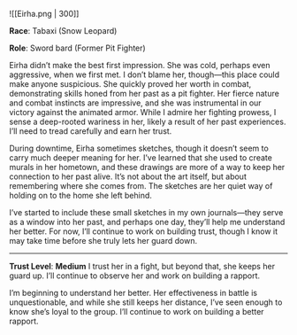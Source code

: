 ![[Eirha.png | 300]]

**Race**: Tabaxi (Snow Leopard)

**Role**: Sword bard (Former Pit Fighter)

Eirha didn’t make the best first impression. She was cold, perhaps even aggressive, when we first met. I don’t blame her, though—this place could make anyone suspicious. She quickly proved her worth in combat, demonstrating skills honed from her past as a pit fighter. Her fierce nature and combat instincts are impressive, and she was instrumental in our victory against the animated armor. While I admire her fighting prowess, I sense a deep-rooted wariness in her, likely a result of her past experiences. I’ll need to tread carefully and earn her trust.

During downtime, Eirha sometimes sketches, though it doesn’t seem to carry much deeper meaning for her. I’ve learned that she used to create murals in her hometown, and these drawings are more of a way to keep her connection to her past alive. It’s not about the art itself, but about remembering where she comes from. The sketches are her quiet way of holding on to the home she left behind.

I’ve started to include these small sketches in my own journals—they serve as a window into her past, and perhaps one day, they’ll help me understand her better. For now, I’ll continue to work on building trust, though I know it may take time before she truly lets her guard down.

---
**Trust Level**: **Medium**
I trust her in a fight, but beyond that, she keeps her guard up. I’ll continue to observe her and work on building a rapport.

I’m beginning to understand her better. Her effectiveness in battle is unquestionable, and while she still keeps her distance, I’ve seen enough to know she’s loyal to the group. I’ll continue to work on building a better rapport.

